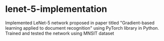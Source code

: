 # lenet-5-implementation
Implemented LeNet-5 network proposed in paper titled "Gradient-based learning applied to document recognition" using PyTorch library in Python. Trained and tested the network using MNSIT dataset
